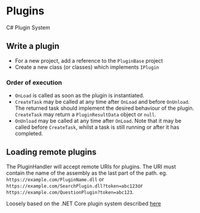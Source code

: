 # Plugins
 C# Plugin System

## Write a plugin

- For a new project, add a reference to the `PluginBase` project
- Create a new class (or classes) which implements `IPlugin`

### Order of execution

- `OnLoad` is called as soon as the plugin is instantiated.
- `CreateTask` may be called at any time after `OnLoad` and before `OnUnload`. The returned task should implement the desired behaviour of the plugin. `CreateTask` may return a `PluginResultData` object or `null`.
- `OnUnload` may be called at any time after `OnLoad`. Note that it may be called before `CreateTask`, whilst a task is still running or after it has completed.

## Loading remote plugins

The PluginHandler will accept remote URIs for plugins. The URI must contain the name of the assembly as the last part of the path. eg. `https://example.com/PluginName.dll` or `https://example.com/SearchPlugin.dll?token=abc123`or `https://example.com/QuestionPlugin?token=abc123`.

Loosely based on the .NET Core plugin system described [here](https://docs.microsoft.com/en-us/dotnet/core/tutorials/creating-app-with-plugin-support)